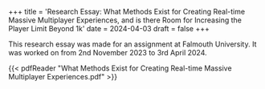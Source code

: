 +++
title = 'Research Essay: What Methods Exist for Creating Real-time Massive Multiplayer Experiences, and is there Room for Increasing the Player Limit Beyond 1k'
date = 2024-04-03
draft = false
+++

This research essay was made for an assignment at Falmouth University. It was worked on from 2nd November 2023 to 3rd April 2024.

{{< pdfReader "What Methods Exist for Creating Real-time Massive Multiplayer Experiences.pdf" >}}